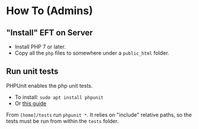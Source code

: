 # How To (Admins)

## "Install" EFT on Server

- Install PHP 7 or later.
- Copy all the `php` files to somewhere under a `public_html` folder.

## Run unit tests

PHPUnit enables the php unit tests.
- To install: `sudo apt install phpunit`
- Or [this guide](https://linux.how2shout.com/3-ways-to-install-phpunit-in-ubuntu-22-04-or-20-04-lts/)

From `[home]/tests` run `phpunit *`. It relies on "include" relative paths, so the tests must be run from within the `tests` folder.


